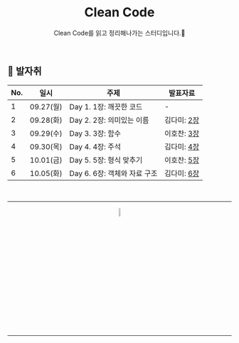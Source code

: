 <div align=center>
<h1> Clean Code </h1>

Clean Code를 읽고 정리해나가는 스터디입니다.🌱

</div>

<br />

## 🐾 발자취

<table>
    <thead>
        <tr>
            <th> No. </th>
            <th> 일시 </th>
            <th> 주제 </th>
            <th> 발표자료 </th>
        </tr>
    </thead>
    <tbody>
        <tr>
            <td> 1 </td>
            <td> 09.27(월) </td>
            <td> Day 1. 1장: 깨끗한 코드 </td>
            <td>  
                -
            </td>
        </tr>
        <tr>
            <td> 2 </td>
            <td> 09.28(화) </td>
            <td> Day 2. 2장: 의미있는 이름 </td>
            <td>  
                김다미: <a href="https://docs.google.com/presentation/d/1Ee2HLbYbDE-a2ZU6oZNaGxUF5WFHsSAeUu-3hSKVvQE/edit?usp=sharing">2장</a>
            </td>
        </tr>
        <tr>
            <td> 3 </td>
            <td> 09.29(수) </td>
            <td> Day 3. 3장: 함수 </td>
            <td>  
                이호찬: <a href="./3ch/cleancode-3장.pdf">3장</a>
            </td>
        </tr>
        <tr>
            <td> 4 </td>
            <td> 09.30(목) </td>
            <td> Day 4. 4장: 주석 </td>
            <td>  
                김다미: <a href="./4ch/ch-04.md">4장</a>
            </td>
        </tr>
        <tr>
            <td> 5 </td>
            <td> 10.01(금) </td>
            <td> Day 5. 5장: 형식 맞추기 </td>
            <td>  
                이호찬: <a href="./5ch/5ch.md">5장</a>
            </td>
        </tr>
         <tr>
            <td> 6 </td>
            <td> 10.05(화) </td>
            <td> Day 6. 6장: 객체와 자료 구조 </td>
            <td>  
                김다미: <a href="./6ch/ch-06.md">6장</a>
            </td>
        </tr>
    </tbody>
</table>


<br />
<hr />
<p align="center">
    <img width="7%" alt="_2021-05-12__1 58 58" src="https://user-images.githubusercontent.com/25525648/117926239-69859c00-b333-11eb-88d1-3c59bd5cf166.png">
</p>
<hr />
